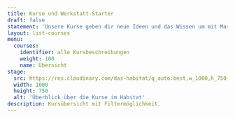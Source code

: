 ```yaml
---
title: Kurse und Werkstatt-Starter
draft: false
statement: 'Unsere Kurse geben dir neue Ideen und das Wissen um mit Maschinen, Werkzeugen und Materialien effizient und sicher umzugehen. Mach was Neues!'
layout: list-courses
menu:
  courses:
    identifier: alle Kursbeschreibungen
    weight: 100
    name: Übersicht
stage:
  src: https://res.cloudinary.com/das-habitat/q_auto:best,w_1000,h_750,c_fill,f_auto,dpr_auto/v1586981024/kurse/_DSC9763_preview_jsmkwp.jpg
  width: 1000
  height: 750
  alt: 'Überblick über die Kurse im Habitat'
description: Kursübersicht mit Filtermöglichkeit.
---
```

